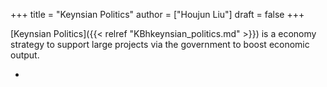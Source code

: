 +++
title = "Keynsian Politics"
author = ["Houjun Liu"]
draft = false
+++

[Keynsian Politics]({{< relref "KBhkeynsian_politics.md" >}}) is a economy strategy to support large projects via the government to boost economic output.

-